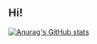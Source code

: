 ## Hi! 


[![Anurag's GitHub stats](https://github-readme-stats.vercel.app/api?username=Deependra-Ks01)](https://github.com/anuraghazra/github-readme-stats)
<!--
**Deependra-Ks01/Deependra-Ks01** is a ✨ _special_ ✨ repository because its `README.md` (this file) appears on your GitHub profile.

Here are some ideas to get you started:

- 🔭 I’m currently working on ...
- 🌱 I’m currently learning ...
- 👯 I’m looking to collaborate on ...
- 🤔 I’m looking for help with ...
- 💬 Ask me about ...
- 📫 How to reach me: ...
- 😄 Pronouns: ...
- ⚡ Fun fact: ...
-->

